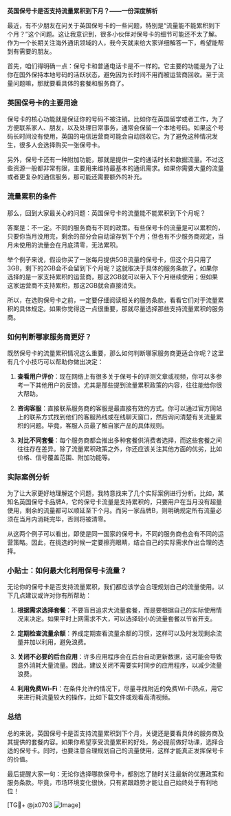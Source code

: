 **英国保号卡是否支持流量累积到下月？——一份深度解析**

最近，有不少朋友在问关于英国保号卡的一些问题，特别是“流量能不能累积到下个月？”这个问题。这让我意识到，很多小伙伴对保号卡的细节可能还不太了解。作为一个长期关注海外通讯领域的人，我今天就来给大家详细解答一下，希望能帮到有需要的朋友。

首先，咱们得明确一点：保号卡和普通电话卡是不一样的。它主要的功能是为了让你在国外保持本地号码的活跃状态，避免因为长时间不用而被运营商回收。至于流量问题嘛，那就要看具体的套餐和服务商了。

### 英国保号卡的主要用途

保号卡的核心功能就是保证你的号码不被注销。比如你在英国留学或者工作，为了方便联系家人、朋友，以及处理日常事务，通常会保留一个本地号码。如果这个号码长时间没有使用，英国的电信运营商可能会自动回收它。为了避免这种情况发生，很多人会选择购买一张保号卡。

另外，保号卡还有一种附加功能，那就是提供一定的通话时长和数据流量。不过这些资源一般都非常有限，主要用来维持最基本的通讯需求。如果你需要大量的流量或者更复杂的通信服务，那可能还需要额外的补充。

### 流量累积的条件

那么，回到大家最关心的问题：英国保号卡的流量能不能累积到下个月呢？

答案是：不一定。不同的服务商有不同的政策。有些保号卡的流量是可以累积的，只要你当月没用完，剩余的部分会自动滚存到下个月；但也有不少服务商规定，当月未使用的流量会在月底清零，无法累积。

举个例子来说，假设你买了一张每月提供5GB流量的保号卡，但这个月只用了3GB，剩下的2GB会不会留到下个月呢？这就取决于具体的服务条款了。如果你选择的是一家支持累积的运营商，那这2GB就可以带入下个月继续使用；但如果这家运营商不支持累积，那这2GB就会直接消失。

所以，在选购保号卡之前，一定要仔细阅读相关的服务条款，看看它们对于流量累积的具体规定。如果你觉得这一点很重要，那就尽量选择那些支持流量累积的服务商。

### 如何判断哪家服务商更好？

既然保号卡的流量累积情况这么重要，那么如何判断哪家服务商更适合你呢？这里有几个小技巧可以帮助你做出决定：

1. **查看用户评价**：现在网络上有很多关于保号卡的评测文章或视频，你可以多参考一下其他用户的反馈。尤其是那些提到流量累积政策的内容，往往能给你很大帮助。

2. **咨询客服**：直接联系服务商的客服是最直接有效的方式。你可以通过官方网站上的联系方式找到他们的客服热线或在线聊天窗口，然后询问清楚有关流量累积的问题。毕竟，客服人员最了解自家产品的具体规则。

3. **对比不同套餐**：每个服务商都会推出多种套餐供消费者选择，而这些套餐之间往往存在差异。除了流量累积政策之外，你还应该关注其他方面的优劣，比如价格、信号覆盖范围、附加功能等。

### 实际案例分析

为了让大家更好地理解这个问题，我特意找来了几个实际案例进行分析。比如，某知名英国保号卡品牌A，它的保号卡流量是支持累积的，只要用户在当月没有超量使用，剩余的流量都可以顺延至下个月。而另一家品牌B，则明确规定所有流量必须在当月内消耗完毕，否则将被清零。

从这两个例子可以看出，即使是同一国家的保号卡，不同的服务商也会有不同的运营策略。因此，在挑选的时候一定要擦亮眼睛，结合自己的实际需求作出合理的选择。

### 小贴士：如何最大化利用保号卡流量？

无论你的保号卡是否支持流量累积，我们都应该学会合理规划自己的流量使用。以下几点建议或许对你有所帮助：

1. **根据需求选择套餐**：不要盲目追求大流量套餐，而是要根据自己的实际使用情况来决定。如果平时上网需求不大，可以选择较小的流量套餐以节省开支。

2. **定期检查流量余额**：养成定期查看流量余额的习惯，这样可以及时发现剩余流量并加以利用，避免浪费。

3. **关闭不必要的后台应用**：许多应用程序会在后台自动更新数据，这可能会导致意外消耗大量流量。因此，建议关闭不需要实时同步的应用程序，以减少流量浪费。

4. **利用免费Wi-Fi**：在条件允许的情况下，尽量寻找附近的免费Wi-Fi热点，用它来进行耗流量较大的操作，比如下载文件或观看高清视频。

### 总结

总的来说，英国保号卡是否支持流量累积到下个月，关键还是要看具体的服务商及其提供的套餐内容。如果你希望享受流量累积的好处，务必提前做好功课，选择合适的保号卡。同时，也要注意合理规划自己的流量使用，这样才能真正发挥保号卡的价值。

最后提醒大家一句：无论你选择哪款保号卡，都别忘了随时关注最新的优惠政策和服务条款。毕竟，市场环境变化很快，只有紧跟趋势才能让自己始终处于有利地位！

[TG💪+ @jx0703 ![Image](https://github.com/user-attachments/assets/dbca1d08-cadb-493c-b0ec-ad6f7a83f270)]
